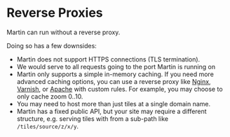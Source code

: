 # Reverse Proxies

Martin can run without a reverse proxy.

Doing so has a few downsides:

- Martin does not support HTTPS connections (TLS termination).
- We would serve to all requests going to the port Martin is running on
- Martin only supports a simple in-memory caching.
  If you need more advanced caching options, you can use a reverse proxy like [Nginx](https://nginx.org/), [Varnish](https://varnish-cache.org/), or [Apache](https://httpd.apache.org/) with custom rules.
  For example, you may choose to only cache zoom 0..10.
- You may need to host more than just tiles at a single domain name.
- Martin has a fixed public API, but your site may require a different structure, e.g. serving tiles with from a sub-path like `/tiles/source/z/x/y`.
